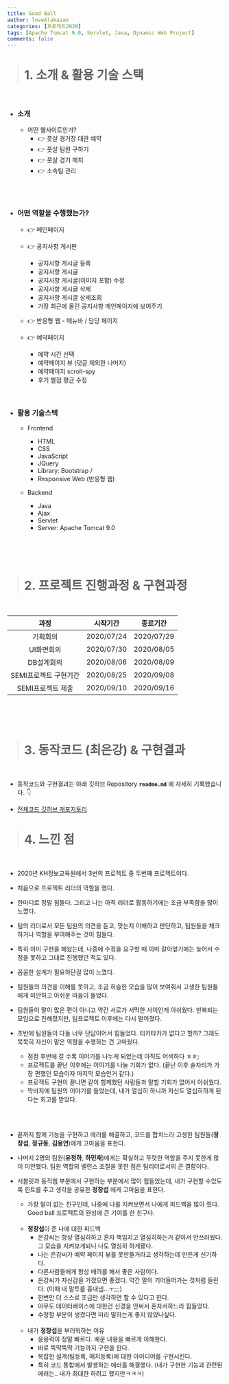 ```yaml
---
title: Good Ball
author: loveAlakazam
categories: [프로젝트2020]
tags: [Apache Tomcat 9.0, Servlet, Java, Dynamic Web Project]
comments: false
---
```


> # 1. 소개 & 활용 기술 스택

<br>

- ### 소개
    - 어떤 웹사이트인가?
        - 👉  풋살 경기장 대관 예약
        - 👉  풋살 팀원 구하기
        - 👉  풋살 경기 매치
        - 👉  소속팀 관리

<br><br>

- ### 어떤 역할을 수행했는가?
    - 👉  메인페이지
    - 👉  공지사항 게시판 
        - 공지사항 게시글 등록
        - 공지사항 게시글  
        - 공지사항 게시글(이미지 포함) 수정
        - 공지사항 게시글 삭제 
        - 공지사항 게시글 상세조회 
        - 가장 최근에 올린 공지사항 메인페이지에 보여주기

    - 👉  반응형 웹 - 메뉴바 / 담당 페이지
    - 👉  예약페이지 
        - 예약 시간 선택
        - 예약페이지 뷰 (덧글 제외한 나머지)
        - 예약페이지 scroll-spy
        - 후기 별점 평균 수정

<br>

- ### 활용 기술스택
    - Frontend
        - HTML
        - CSS
        - JavaScript
        - JQuery
        - Library: Bootstrap / 
        - Responsive Web (반응형 웹)

    - Backend 
        - Java   
        - Ajax
        - Servlet
        - Server: Apache Tomcat 9.0



<br><br><br>


> # 2. 프로젝트 진행과정 & 구현과정

<br>


|과정|시작기간|종료기간|
|:--:|:--:|:--:|
|기획회의|2020/07/24|2020/07/29|
|UI화면회의|2020/07/30|2020/08/05|
|DB설계회의|2020/08/06|2020/08/09|
|SEMI프로젝트 구현기간|2020/08/25|2020/09/08|
|SEMI프로젝트 제출|2020/09/10|2020/09/16|

<br><br><br>

> # 3. 동작코드 (최은강) & 구현결과

<br>

- 동작코드와 구현결과는 아래 깃허브 Repository **`readme.md`** 에 자세히 기록했습니다. 👇

- [전체코드 깃허브 래포지토리](https://github.com/KHAcademyProject2020/Semi-Project)


> # 4. 느낀 점

<br>

- 2020년 KH정보교육원에서 3번의 프로젝트 중 두번째 프로젝트이다.

- 처음으로 프로젝트 리더의 역할을 했다. 

- 한마디로 정말 힘들다. 그리고 나는 아직 리더로 활동하기에는 조금 부족함을 많이 느꼈다.

- 팀의 리더로서 모든 팀원의 의견을 듣고, 맞는지 이해하고 판단하고, 팀원들을 체크하거나 역할을 부여해주는 것이 힘들다.

- 특히 이미 구현을 해놨는데, 나중에 수정을 요구할 때 이미 갈아엎기에는 늦어서 수정을 못하고 그대로 진행했던 적도 있다.

- 꼼꼼한 설계가 필요하단걸 많이 느꼈다.

- 팀원들의 의견을 이해를 못하고, 조금 허술한 모습을 많이 보여줘서 고생한 팀원들에게 미안하고 아쉬운 마음이 들었다.

- 팀원들이 말이 많은 편이 아니고 약간 서로가 서먹한 사이인게 아쉬웠다. 반복되는 모임으로 친해졌지만, 팀프로젝트 이후에는 다시 멀어졌다.

- 초반에 팀원들이 다들 너무 단답이어서 힘들었다. 티키타카가 없다고 할까? 그래도 묵묵히 자신이 맡은 역할을 수행하는 건 고마웠다.
    - 점점 후반에 갈 수록 이야기를 나누게 되었는데 아직도 어색하다 ㅎㅎ;
    - 프로젝트를 끝난 이후에는 이야기를 나눌 기회가 없다. (끝난 이후 술자리가 가장 편했던 모습이자 마지막 모습인거 같다.) 
    - 프로젝트 구현이 끝나면 같이 함께했던 사람들과 말할 기회가 없어서 아쉬웠다.
    - 막바지에 팀원의 이야기를 들었는데, 내가 열심히 하니까 자신도 열심히하게 된다는 회고를 받았다.


<br><br>

- 끝까지 함께 기능을 구현하고 에러를 해결하고, 코드를 합치느라 고생한 팀원들(**정창섭**, **정규동**, **김용연**)에게 고마움을 표한다.

- 나머지 2명의 팀원(**유정하**, **하민재**)에게는 확실하고 뚜렷한 역할을 주지 못한게 많이 미안했다. 팀원 역할의 밸런스 조절을 못한 점은 팀리더로서의 큰 결함이다.

- 서블릿과 동적웹 부분에서 구현하는 부분에서 많이 힘들었는데, 내가 구현할 수있도록 힌트를 주고 생각을 공유한 **정창섭** 에게 고마움을 표한다. 

    - 가장 말이 없는 친구인데, 나중에 나를 지켜보면서 나에게 피드백을 많이 줬다. Good ball 프로젝트의 완성에 큰 기여를 한 친구다.

    <br>

    - **정창섭**이 준 나에 대한 피드백
        - 은강씨는 항상 열심히하고 혼자 책임지고 열심히하는거 같아서 안쓰러웠다. 그 모습을 지켜보게되니 나도 열심히 하게됐다.
        - 나는 은강씨가 예약 페이지 뷰를 못만들거라고 생각하는데 만든게 신기하다.
        - 다른사람들에게 항상 배려를 해서 좋은 사람이다.
        - 은강씨가 자신감을 가졌으면 좋겠다. 약간 말이 기어들어가는 것처럼 들린다. (이때 내 말투를 흉내냄...ㅜ;;;)
        - 한번만 더 스스로 조금만 생각하면 할 수 있다고 한다.
        - 아무도 데이터베이스에 대한건 신경을 안써서 혼자서하느라 힘들었다.
        - 수정할 부분이 생겼다면 미리 말하는게 좋지 않았나싶다.

    <br>

    - 내가 **정창섭**을 부러워하는 이유
        - 응용력이 정말 빠르다. 배운 내용을 빠르게 이해한다.
        - 바로 뚝딱뚝딱 기능까지 구현을 한다.
        - 복잡한 설계(팀등록, 매치등록)에 대한 아이디어를 구현시킨다.
        - 특히 코드 통합에서 발생하는 에러를 해결했다. (내가 구현한 기능과 관련된 에러는.. 내가 최대한 하려고 했지만ㅋㅋㅋ)

